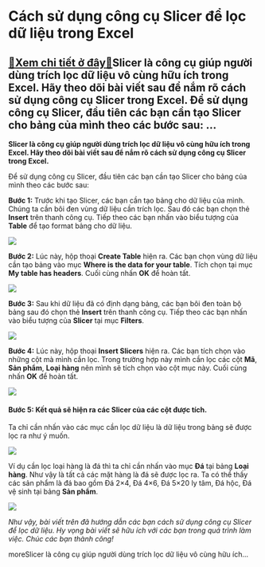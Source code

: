 Cách sử dụng công cụ Slicer để lọc dữ liệu trong Excel
======================================================

[:gift:Xem chi tiết ở đây:gift:](https://hddtvn.com/cach-su-dung-cong-cu-slicer-de-loc-du-lieu-trong-excel/)Slicer là công cụ giúp người dùng trích lọc dữ liệu vô cùng hữu ích trong Excel. Hãy theo dõi bài viết sau để nắm rõ cách sử dụng công cụ Slicer trong Excel. Để sử dụng công cụ Slicer, đầu tiên các bạn cần tạo Slicer cho bảng của mình theo các bước sau: …
---------------------------------------------------------------------------------------------------------------------------------------------------------------------------------------------------------------------------------------------------------------

**Slicer là công cụ giúp người dùng trích lọc dữ liệu vô cùng hữu ích trong Excel. Hãy theo dõi bài viết sau để nắm rõ cách sử dụng công cụ Slicer trong Excel.**


Để sử dụng công cụ Slicer, đầu tiên các bạn cần tạo Slicer cho bảng của mình theo các bước sau:


**Bước 1:** Trước khi tạo Slicer, các bạn cần tạo bảng cho dữ liệu của mình. Chúng ta cần bôi đen vùng dữ liệu cần trích lọc. Sau đó các bạn chọn thẻ **Insert** trên thanh công cụ. Tiếp theo các bạn nhấn vào biểu tượng của **Table** để tạo format bảng cho dữ liệu.


![](https://hddtvn.com/wp-content/uploads/2021/01/9Y4TKqY.png)


**Bước 2:** Lúc này, hộp thoại **Create Table** hiện ra. Các bạn chọn vùng dữ liệu cần tạo bảng vào mục **Where is the data for your table**. Tích chọn tại mục **My table has headers**. Cuối cùng nhấn **OK** để hoàn tất.


![](https://hddtvn.com/wp-content/uploads/2021/01/kj7tsbu.png)


**Bước 3:** Sau khi dữ liệu đã có định dạng bảng, các bạn bôi đen toàn bộ bảng sau đó chọn thẻ **Insert** trên thanh công cụ. Tiếp theo các bạn nhấn vào biểu tượng của **Slicer** tại mục **Filters**.


![](https://hddtvn.com/wp-content/uploads/2021/01/OO1yK2K.png)


**Bước 4:** Lúc này, hộp thoại **Insert Slicers** hiện ra. Các bạn tích chọn vào những cột mà mình cần lọc. Trong trường hợp này mình cần lọc các cột **Mã**, **Sản phẩm**, **Loại hàng** nên mình sẽ tích chọn vào cột mục này. Cuối cùng nhấn **OK** để hoàn tất.


![](https://hddtvn.com/wp-content/uploads/2021/01/8xlB4c0.png)


#### **Bước 5:** Kết quả sẽ hiện ra các Slicer của các cột được tích.


Ta chỉ cần nhấn vào các mục cần lọc dữ liệu là dữ liệu trong bảng sẽ được lọc ra như ý muốn.


![](https://hddtvn.com/wp-content/uploads/2021/01/Cbikn6d.png)


Ví dụ cần lọc loại hàng là đá thì ta chỉ cần nhấn vào mục **Đá** tại bảng **Loại hàng**. Như vậy là tất cả các mặt hàng là đá sẽ được lọc ra. Ta có thể thấy các sản phẩm là đá bao gồm Đá 2×4, Đá 4×6, Đá 5×20 ly tâm, Đá hộc, Đá vệ sinh tại bảng **Sản phẩm**.


![](https://hddtvn.com/wp-content/uploads/2021/01/tgAQnoG.png)


*Như vậy, bài viết trên đã hướng dẫn các bạn cách sử dụng công cụ Slicer để lọc dữ liệu. Hy vọng bài viết sẽ hữu ích với các bạn trong quá trình làm việc. Chúc các bạn thành công!*


moreSlicer là công cụ giúp người dùng trích lọc dữ liệu vô cùng hữu ích…

